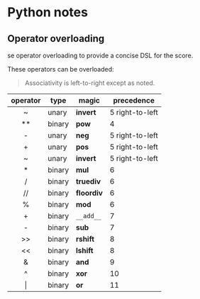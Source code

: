 # Python notes

## Operator overloading
se operator overloading to provide a concise DSL for the score.

These operators can be overloaded:
> Associativity is left-to-right except as noted.

| operator | type | magic | precedence |
|:---: |--- |--- |---
| ~ | unary | __invert__ | 5 right-to-left
| ** | binary | __pow__ | 4 
| - | unary | __neg__ | 5 right-to-left
| + | unary | __pos__ | 5 right-to-left
| ~ | unary | __invert__ | 5 right-to-left
| * | binary | __mul__ | 6
| / | binary | __truediv__ | 6
| // | binary | __floordiv__ | 6
| % | binary | __mod__ | 6
| + | binary | ``__add__`` | 7
| - | binary | __sub__ | 7
| >> | binary | __rshift__ | 8
| << | binary | __lshift__ | 8
| & | binary | __and__ | 9
| ^ | binary | __xor__ | 10
| \| | binary | __or__ | 11

